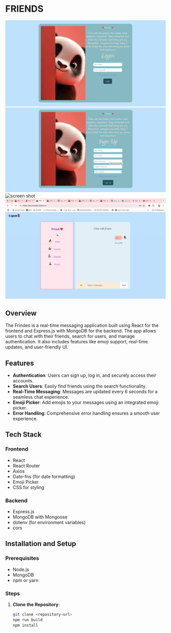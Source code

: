 # FRIENDS 
![screen shot](client/src/assets/11.png)
![screen shot](client/src/assets/1.png)
![screen shot](assets/2.png)
![screen shot](client/src/assets/3.png)
## Overview

The Frindes is a real-time messaging application built using React for the frontend and Express.js with MongoDB for the backend. The app allows users to chat with their friends, search for users, and manage authentication. It also includes features like emoji support, real-time updates, and user-friendly UI.

## Features

- **Authentication**: Users can sign up, log in, and securely access their accounts.
- **Search Users**: Easily find friends using the search functionality.
- **Real-Time Messaging**: Messages are updated every 6 seconds for a seamless chat experience.
- **Emoji Picker**: Add emojis to your messages using an integrated emoji picker.
- **Error Handling**: Comprehensive error handling ensures a smooth user experience.

## Tech Stack

### Frontend
- React
- React Router
- Axios
- Date-fns (for date formatting)
- Emoji Picker
- CSS for styling

### Backend
- Express.js
- MongoDB with Mongoose
- dotenv (for environment variables)
- cors

## Installation and Setup

### Prerequisites
- Node.js
- MongoDB
- npm or yarn

### Steps

1. **Clone the Repository**:
   ```bash
   git clone <repository-url>
   npm run build 
   npm install
